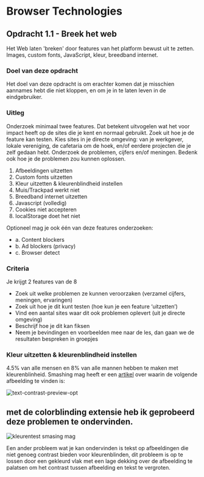 # Browser Technologies
## Opdracht 1.1 - Breek het web
Het Web laten 'breken' door features van het platform bewust uit te zetten. Images, custom fonts, JavaScript, kleur, breedband internet.

### Doel van deze opdracht
Het doel van deze opdracht is om erachter komen dat je misschien aannames hebt die niet kloppen, en om je in te laten leven in de eindgebruiker.


### Uitleg
Onderzoek minimaal twee features. Dat betekent uitvogelen wat het voor impact heeft op de sites die je kent en normaal gebruikt. Zoek uit hoe je de feature kan testen. Kies sites in je directe omgeving: van je werkgever, lokale vereniging, de cafetaria om de hoek, en/of eerdere projecten die je zelf gedaan hebt. Onderzoek de problemen, cijfers en/of meningen. Bedenk ook hoe je de problemen zou kunnen oplossen.

1. Afbeeldingen uitzetten
2. Custom fonts uitzetten
3. Kleur uitzetten & kleurenblindheid instellen
4. Muis/Trackpad werkt niet
5. Breedband internet uitzetten
6. Javascript (volledig)
7. Cookies niet accepteren
8. localStorage doet het niet

Optioneel mag je ook één van deze features onderzoeken:
- a. Content blockers
- b. Ad blockers (privacy)
- c. Browser detect


### Criteria
Je krijgt 2 features van de 8
- Zoek uit welke problemen ze kunnen veroorzaken (verzamel cijfers, meningen, ervaringen)
- Zoek uit hoe je dit kunt testen (hoe kun je een feature ‘uitzetten’)
- Vind een aantal sites waar dit ook problemen oplevert (uit je directe omgeving)
- Beschrijf hoe je dit kan fiksen
- Neem je bevindingen en voorbeelden mee naar de les, dan gaan we de resultaten bespreken in groepjes 

### Kleur uitzetten & kleurenblindheid instellen

4.5% van alle mensen en 8% van alle mannen hebben te maken met kleurenblinheid. Smashing mag heeft er een [artikel](https://www.smashingmagazine.com/2016/06/improving-color-accessibility-for-color-blind-users/) over waarin de volgende afbeelding te vinden is:

![text-contrast-preview-opt](https://user-images.githubusercontent.com/36195440/76415684-e9b01a80-6399-11ea-91c3-6ed575c6fed2.png) 

## met de colorblinding extensie heb ik geprobeerd deze problemen te ondervinden.

![kleurentest smasing mag](https://user-images.githubusercontent.com/36195440/76415964-7bb82300-639a-11ea-8e72-c8d43513bc3e.png)

Een ander probleem wat je kan ondervinden is tekst op afbeeldingen die niet genoeg contrast bieden voor kleurenblinden, dit probleem is op te lossen door een gekleurd vlak met een lage dekking over de afbeelding te palatsen om het contrast tussen afbeelding en tekst te vergroten.
